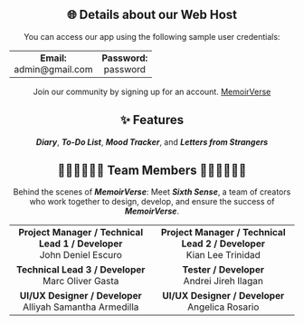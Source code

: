 <div align="center">

## 🌐 Details about our Web Host 

You can access our app using the following sample user credentials:

  <table align="center"; margin: auto;">
    <tr>
      <td align="center">
        <strong>Email:</strong><br>
        admin@gmail.com
      </td>
      <td align="center">
        <strong>Password:</strong><br>
        password
      </td>
    </tr>
</table>

Join our community by signing up for an account. [MemoirVerse](https://memoirverse.site/) 

## ✨ Features 
 **_Diary_**,
 **_To-Do List_**, 
 **_Mood Tracker_**, and
 **_Letters from Strangers_**

## 🧑‍💻👩‍💻🧑‍💻 Team Members 👩‍💻🧑‍💻🧑‍💻

Behind the scenes of **_MemoirVerse_**: Meet **_Sixth Sense_**, a team of creators who work together to design, develop, and ensure the success of **_MemoirVerse_**.      
  <table align="center">
    <tr>
      <td align="center"><strong>Project Manager / Technical Lead 1 / Developer</strong><br>John Deniel Escuro</td>
      <td align="center"><strong>Project Manager / Technical Lead 2 / Developer</strong><br>Kian Lee Trinidad</td>
    </tr>
    <tr>
      <td align="center"><strong>Technical Lead 3 / Developer</strong><br>Marc Oliver Gasta</td>
      <td align="center"><strong>Tester / Developer</strong><br>Andrei Jireh Ilagan</td>
    </tr>
    <tr>     
      <td align="center"><strong>UI/UX Designer / Developer</strong><br>Alliyah Samantha Armedilla</td>
      <td align="center"><strong>UI/UX Designer / Developer</strong><br>Angelica Rosario</td>
    </tr>
  </table>
</div>